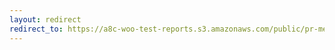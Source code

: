 ```yaml
---
layout: redirect
redirect_to: https://a8c-woo-test-reports.s3.amazonaws.com/public/pr-merge/45358/e2e/index.html
---
```

